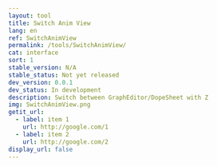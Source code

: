 ```yaml
---
layout: tool
title: Switch Anim View
lang: en
ref: SwitchAnimView
permalink: /tools/SwitchAnimView/
cat: interface
sort: 1
stable_version: N/A
stable_status: Not yet released
dev_version: 0.0.1
dev_status: In development
description: Switch between GraphEditor/DopeSheet with Z
img: SwitchAnimView.png
getit_url:
  - label: item 1
    url: http://google.com/1
  - label: item 2
    url: http://google.com/2
display_url: false
---
```

